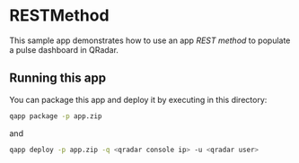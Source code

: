 # RESTMethod

This sample app demonstrates how to use an app *REST method* to populate a pulse dashboard in QRadar. 

## Running this app

You can package this app and deploy it by executing in this directory:

```bash
qapp package -p app.zip
```

and

```bash
qapp deploy -p app.zip -q <qradar console ip> -u <qradar user>
```
